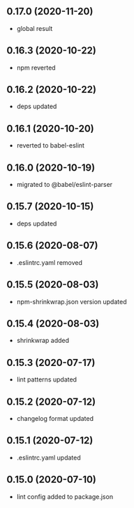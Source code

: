 ## 0.17.0 (2020-11-20)

-   global result

## 0.16.3 (2020-10-22)

-   npm reverted

## 0.16.2 (2020-10-22)

-   deps updated

## 0.16.1 (2020-10-20)

-   reverted to babel-eslint

## 0.16.0 (2020-10-19)

-   migrated to @babel/eslint-parser

## 0.15.7 (2020-10-15)

-   deps updated

## 0.15.6 (2020-08-07)

-   .eslintrc.yaml removed

## 0.15.5 (2020-08-03)

-   npm-shrinkwrap.json version updated

## 0.15.4 (2020-08-03)

-   shrinkwrap added

## 0.15.3 (2020-07-17)

-   lint patterns updated

## 0.15.2 (2020-07-12)

-   changelog format updated

## 0.15.1 (2020-07-12)

-   .eslintrc.yaml updated

## 0.15.0 (2020-07-10)

-   lint config added to package.json
